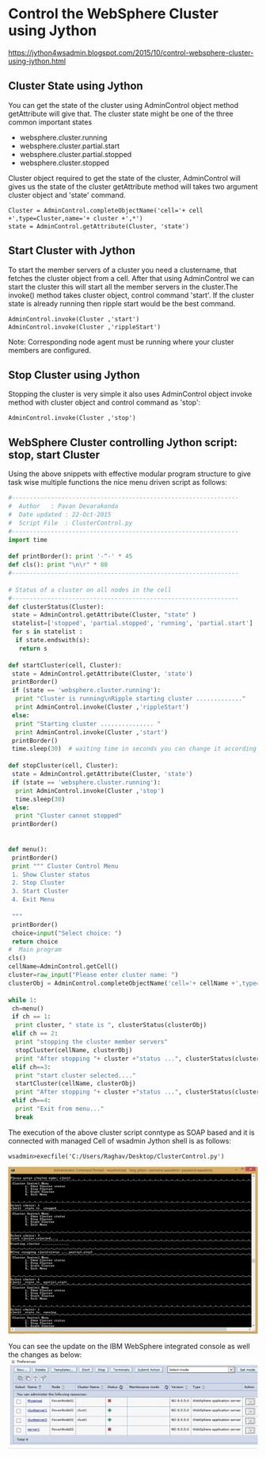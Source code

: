 # Control the WebSphere Cluster using Jython
https://jython4wsadmin.blogspot.com/2015/10/control-websphere-cluster-using-jython.html

## Cluster State using Jython

You can get the state of the cluster using AdminControl object method getAttribute will give that. The cluster state might be one of the three common important states

* websphere.cluster.running
* websphere.cluster.partial.start
* websphere.cluster.partial.stopped
* websphere.cluster.stopped

Cluster object required to get the state of the cluster, AdminControl will gives us the state of the cluster getAttribute method will takes two argument cluster object and 'state' command.

```
Cluster = AdminControl.completeObjectName('cell='+ cell +',type=Cluster,name='+ cluster +',*')
state = AdminControl.getAttribute(Cluster, 'state')
```

## Start Cluster with Jython

To start the member servers of a cluster you need a clustername, that fetches the cluster object from a cell. After that using AdminControl we can start the cluster this will start all the member servers in the cluster.The invoke() method takes cluster object, control command 'start'. If the cluster state is already running then ripple start would be the best command.

```
AdminControl.invoke(Cluster ,'start')
AdminControl.invoke(Cluster ,'rippleStart')
```
Note: Corresponding node agent must be running where your cluster members are configured.

## Stop Cluster using Jython

Stopping the cluster is very simple it also uses AdminControl object invoke method with cluster object and control command as 'stop':

```
AdminControl.invoke(Cluster ,'stop')
```

## WebSphere Cluster controlling Jython script: stop, start Cluster

Using the above snippets with effective modular program structure to give task wise multiple functions the nice menu driven script as follows:

```py
#----------------------------------------------------------------
#  Author   : Pavan Devarakonda
#  Date updated : 22-Oct-2015
#  Script File  : ClusterControl.py
#----------------------------------------------------------------
import time
 
def printBorder(): print '-^-' * 45
def cls(): print "\n\r" * 80
#----------------------------------------------------------------
 
# Status of a cluster on all nodes in the cell
#----------------------------------------------------------------
def clusterStatus(Cluster):
 state = AdminControl.getAttribute(Cluster, "state" )
 statelist=['stopped', 'partial.stopped', 'running', 'partial.start']
 for s in statelist :
  if state.endswith(s): 
   return s
  
def startCluster(cell, Cluster):
 state = AdminControl.getAttribute(Cluster, 'state')
 printBorder()
 if (state == 'websphere.cluster.running'):
  print "Cluster is running\nRipple starting cluster ............."
  print AdminControl.invoke(Cluster ,'rippleStart')
 else:
  print "Starting cluster ............... "
  print AdminControl.invoke(Cluster ,'start')
 printBorder()
 time.sleep(30)  # waiting time in seconds you can change it according to your needs
   
def stopCluster(cell, Cluster):
 state = AdminControl.getAttribute(Cluster, 'state')
 if (state == 'websphere.cluster.running'):
  print AdminControl.invoke(Cluster ,'stop')
  time.sleep(30)
 else:
  print "Cluster cannot stopped"
 printBorder()
  
 
def menu():
 printBorder()
 print """ Cluster Control Menu
 1. Show Cluster status
 2. Stop Cluster
 3. Start Cluster
 4. Exit Menu
  
 """
 printBorder()
 choice=input("Select choice: ")
 return choice
#  Main program   
cls()
cellName=AdminControl.getCell()
cluster=raw_input("Please enter cluster name: ")
clusterObj = AdminControl.completeObjectName('cell='+ cellName +',type=Cluster,name='+ cluster +',*')
 
while 1:
 ch=menu()
 if ch == 1:
  print cluster, " state is ", clusterStatus(clusterObj)
 elif ch == 2:
  print "stopping the cluster member servers"
  stopCluster(cellName, clusterObj)
  print "After stopping "+ cluster +"status ...", clusterStatus(clusterObj)
 elif ch==3:
  print "start cluster selected...."
  startCluster(cellName, clusterObj)
  print "After stopping "+ cluster +"status ...", clusterStatus(clusterObj)
 elif ch==4: 
  print "Exit from menu..."
  break
```

The execution of the above cluster script conntype as SOAP based and it is connected with managed Cell of wsadmin Jython shell is as follows:
```
wsadmin>execfile('C:/Users/Raghav/Desktop/ClusterControl.py')
```

![](Cluster_control.JPG)


You can see the update on the IBM WebSphere integrated console as well the changes as below:
![](clust1_start.JPG)
